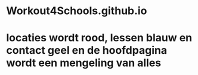 # Workout4Schools.github.io
# locaties wordt rood, lessen blauw en contact geel en de hoofdpagina wordt een mengeling van alles
